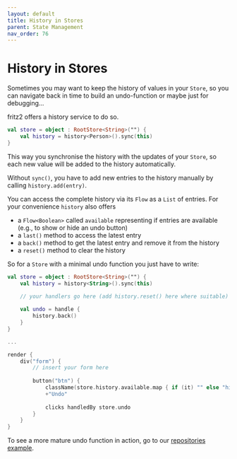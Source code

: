 ```yaml
---
layout: default
title: History in Stores
parent: State Management
nav_order: 76
---
```

# History in Stores

Sometimes you may want to keep the history of values in your `Store`, so you can navigate back in time to build an undo-function or maybe just for debugging...

fritz2 offers a history service to do so.

```kotlin
val store = object : RootStore<String>("") {
    val history = history<Person>().sync(this)
}
```

This way you synchronise the history with the updates of your `Store`, so each new value will be added to the history automatically.

Without `sync()`, you have to add new entries to the history manually by calling `history.add(entry)`.

You can access the complete history via its `Flow` as a `List` of entries. For your convenience `history` also offers
* a `Flow<Boolean>` called `available` representing if entries are available (e.g., to show or hide an undo button)
* a `last()` method to access the latest entry
* a `back()` method to get the latest entry and remove it from the history
* a `reset()` method to clear the history

So for a `Store` with a minimal undo function you just have to write:

```kotlin
val store = object : RootStore<String>("") {
    val history = history<String>().sync(this)
    
    // your handlers go here (add history.reset() here where suitable)

    val undo = handle {
        history.back()
    }
}

...

render {
    div("form") {
        // insert your form here
    
        button("btn") {
            className(store.history.available.map { if (it) "" else "hidden" })
            +"Undo"
            
            clicks handledBy store.undo
        }
    }
}
```

To see a more mature undo function in action, go to our [repositories example](https://examples.fritz2.dev/repositories/build/distributions/index.html).
